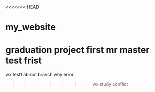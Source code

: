 <<<<<<< HEAD
# my_website
graduation project
first mr
 master test frist
=======
wx test1 abrout branch
why error
>>>>>>> wx
study conflict
